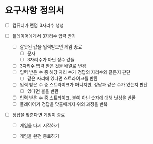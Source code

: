 # 요구사항 정의서

- [ ] 컴퓨터가 랜덤 3자리수 생성

- [ ] 플레이어에게서 3자리수 입력 받기
  - [ ] 잘못된 값을 입력받으면 게임 종료
    - [ ] 문자
    - [ ] 3자리수가 아닌 정수 값들
  - [ ] 3자리수 입력 받은 것을 배열로 변경
  - [ ] 입력 받은 수 중 해당 자리 수가 정답의 자리수와 같은지 판단
    - [ ] 같은 자리에 있다면 스트라이크를 반환
  - [ ] 입력 받은 수 중 스트라이크가 아니지만, 정답과 같은 수가 있는지 판단
    - [ ] 있다면 볼을 반환
  - [ ] 입력 받은 수 중 스트라이크, 볼이 아닌 숫자에 대해 낫싱을 반환
  - [ ] 플레이어가 정답을 맞출때까지 위의 과정을 반복
- [ ] 정답을 맞춘다면 게임이 종료

  - [ ] 게임을 다시 시작하기

  - [ ] 게임을 완전 종료하기
